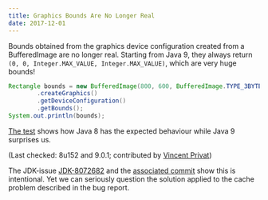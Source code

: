 ```yaml
---
title: Graphics Bounds Are No Longer Real
date: 2017-12-01
---
```



Bounds obtained from the graphics device configuration created from a BufferedImage are no longer real.
Starting from Java 9, they always return `(0, 0, Integer.MAX_VALUE, Integer.MAX_VALUE)`, which are very huge bounds!

```java
Rectangle bounds = new BufferedImage(800, 600, BufferedImage.TYPE_3BYTE_BGR)
		.createGraphics()
		.getDeviceConfiguration()
		.getBounds();
System.out.println(bounds);
```

[The test](https://github.com/CodeFX-org/java-9-wtf/tree/master/./graphics-bounds/src/test/java/wtf/java9/graphics_bounds/GraphicsBoundsTest.java) shows how Java 8 has the expected behaviour while Java 9 surprises us.

(Last checked: 8u152 and 9.0.1; contributed by [Vincent Privat](https://github.com/don-vip))

The JDK-issue [JDK-8072682](https://bugs.openjdk.java.net/browse/JDK-8072682) and the [associated commit](http://hg.openjdk.java.net/jdk9/jdk9/jdk/rev/aafc0a279f95) show this is intentional.
Yet we can seriously question the solution applied to the cache problem described in the bug report.
